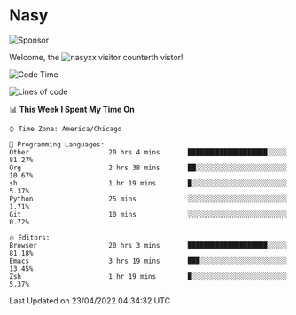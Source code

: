 # Nasy

<!--
<p align="center">
<img height="200" src="https://github-readme-stats.vercel.app/api?username=nasyxx&count_private=true&show_icons=true&theme=dracula&include_all_commits=true"/>
<img height="200" src="https://github-readme-stats.vercel.app/api/top-langs/?username=nasyxx&theme=dracula&hide=html,jupyter+notebook&count_private=true&show_icons=true"/>
</p>

  
----------------
-->

![Sponsor](https://img.shields.io/static/v1.svg?label=Sponsor&message=%E2%9D%A4&logo=GitHub&style=flat&color=pink)
 
Welcome, the ![nasyxx visitor counter](https://count.getloli.com/get/@nasyxx?theme=rule34)th vistor!
 
<!--START_SECTION:waka-->
![Code Time](http://img.shields.io/badge/Code%20Time-2%2C269%20hrs%2019%20mins-blue)

![Lines of code](https://img.shields.io/badge/From%20Hello%20World%20I%27ve%20Written-5%20Million%20lines%20of%20code-blue)

📊 **This Week I Spent My Time On** 

```text
⌚︎ Time Zone: America/Chicago

💬 Programming Languages: 
Other                    20 hrs 4 mins       ████████████████████░░░░░   81.27% 
Org                      2 hrs 38 mins       ██░░░░░░░░░░░░░░░░░░░░░░░   10.67% 
sh                       1 hr 19 mins        █░░░░░░░░░░░░░░░░░░░░░░░░   5.37% 
Python                   25 mins             ░░░░░░░░░░░░░░░░░░░░░░░░░   1.71% 
Git                      10 mins             ░░░░░░░░░░░░░░░░░░░░░░░░░   0.72%

🔥 Editors: 
Browser                  20 hrs 3 mins       ████████████████████░░░░░   81.18% 
Emacs                    3 hrs 19 mins       ███░░░░░░░░░░░░░░░░░░░░░░   13.45% 
Zsh                      1 hr 19 mins        █░░░░░░░░░░░░░░░░░░░░░░░░   5.37%

```


 Last Updated on 23/04/2022 04:34:32 UTC
<!--END_SECTION:waka-->

<!-- ![visitors](https://visitor-badge.laobi.icu/badge?page_id=nasyxx.nasyxx) -->

